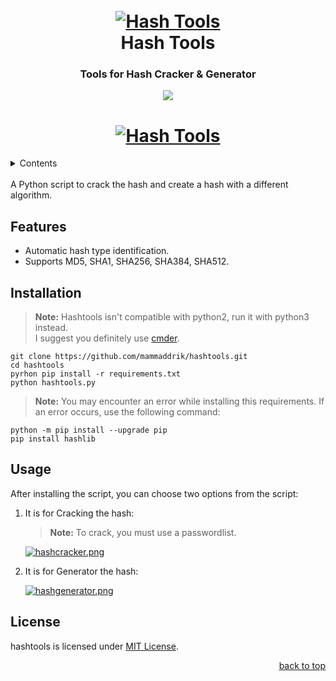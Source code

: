 <div id="top"></div>
<h1 align="center">
    <br>
    <a href="https://github.com/mammaddrik/hashtools"><img src="https://i.postimg.cc/yYD6rsH9/logo.png" alt="Hash Tools"></a>
    <br>
    Hash Tools
    <br>
</h1>

<h3 align="center">Tools for Hash Cracker & Generator</h3>

<p align="center">
  <a href="https://github.com/mammaddrik/hashtools/releases">
    <img src="https://img.shields.io/github/release/mammaddrik/hashtools.svg">
  </a>
</p>
<h1 align="center">
    <a href="https://github.com/mammaddrik/hashtools"><img src="https://i.postimg.cc/mDmGWCfY/demo.png" alt="Hash Tools"></a>
</h1>

<details>
<summary>Contents</summary>

[Features](#features)<br>
[Installation](#installation)<br>
[Usage](#usage)<br>
[License](#license)

</details>

<br>
A Python script to crack the hash and create a hash with a different algorithm.

## Features
- Automatic hash type identification.
- Supports MD5, SHA1, SHA256, SHA384, SHA512.

## Installation
> **Note:** Hashtools isn't compatible with python2, run it with python3 instead.<br>
> I suggest you definitely use [cmder](https://cmder.app/).
```
git clone https://github.com/mammaddrik/hashtools.git
cd hashtools
pyrhon pip install -r requirements.txt
python hashtools.py
```
> **Note:** You may encounter an error while installing this requirements. If an error occurs, use the following command:
```
python -m pip install --upgrade pip
pip install hashlib
```
## Usage
After installing the script, you can choose two options from the script:<br>

1. It is for Cracking the hash:
    > **Note:** To crack, you must use a passwordlist.

    [![hashcracker.png](https://i.postimg.cc/rFpHwnpN/hashcracker.png)](https://github.com/mammaddrik/hashtools)
2. It is for Generator the hash:

    [![hashgenerator.png](https://i.postimg.cc/1RTd1Mhq/hashgenerator.png)](https://github.com/mammaddrik/hashtools)

## License
hashtools is licensed under [MIT License](https://github.com/mammaddrik/hashtools/blob/main/LICENSE).

<p align="right"><a href="#top">back to top</a></p>
